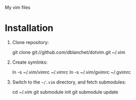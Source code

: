 My vim files


Installation
============

1. Clone repository:

    git clone git://github.com/dblanchet/dotvim.git ~/.vim

2. Create symlinks:

    ln -s ~/.vim/vimrc ~/.vimrc
    ln -s ~/.vim/gvimrc ~/.gvimrc

3. Switch to the `~/.vim` directory, and fetch submodules:

    cd ~/.vim
    git submodule init
    git submodule update
